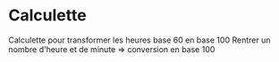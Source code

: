 # Calculette
Calculette pour transformer les heures base 60 en base 100
Rentrer un nombre d'heure et de minute => conversion en base 100
